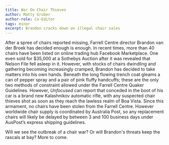 ```yaml
---
title: War On Chair Thieves
author: Matty Gruber
author-role: Co-Editor
tags: minor
excerpt: Brandon cracks down on illegal chair sales
---
```


After a spree of chairs reported missing, Farrell Centre director Brandon van
der Broek has decided enough is enough. In recent times, more than 40 chairs
have been listed on online trading hub Facebook Marketplace. One even sold for
$35,000 at a Sothebys Auction after it was revealed that Nelson File fell asleep
in it. However, with stocks of chairs dwindling and gathering becoming
increasingly cramped, Brandon has decided to take matters into his own hands.
Beneath the long flowing trench coat gleams a can of pepper spray and a pair of
pink fluffy handcuffs; these are the only two methods of constraint allowed
under the Farrell Centre Quaker Guidelines. However, *Unfocused* can report that
conceded in the boot of his car is a brand new Kalashnikov automatic rifle, with
any suspected chair thieves shot as soon as they reach the lawless realm of Boa
Vista. Since this armament, no chairs have been stolen from the Farrell Centre.
However worldwide chair supply is coordinated by Australia Post, so any
replacement chairs will likely be delayed by between 3 and 100 business days
under AusPost’s express shipping guidelines.

Will we see the outbreak of a chair war? Or will Brandon's threats keep the
rascals at bay? More to come. 
